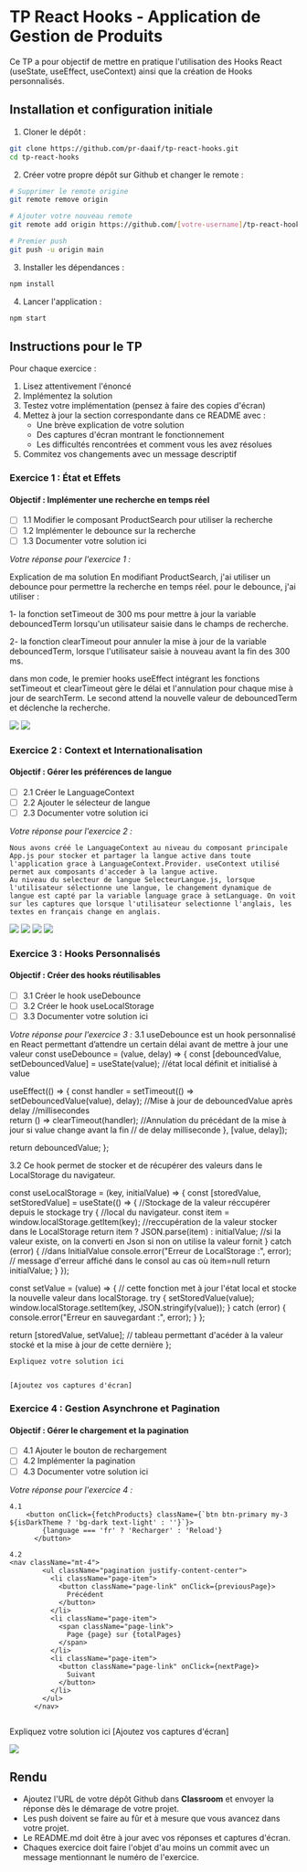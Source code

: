 # TP React Hooks - Application de Gestion de Produits

Ce TP a pour objectif de mettre en pratique l'utilisation des Hooks React (useState, useEffect, useContext) ainsi que la création de Hooks personnalisés.

## Installation et configuration initiale

1. Cloner le dépôt :
```bash
git clone https://github.com/pr-daaif/tp-react-hooks.git
cd tp-react-hooks
```

2. Créer votre propre dépôt sur Github et changer le remote :
```bash
# Supprimer le remote origine
git remote remove origin

# Ajouter votre nouveau remote
git remote add origin https://github.com/[votre-username]/tp-react-hooks.git

# Premier push
git push -u origin main
```

3. Installer les dépendances :
```bash
npm install
```

4. Lancer l'application :
```bash
npm start
```

## Instructions pour le TP

Pour chaque exercice :
1. Lisez attentivement l'énoncé
2. Implémentez la solution
3. Testez votre implémentation (pensez à faire des copies d'écran)
4. Mettez à jour la section correspondante dans ce README avec :
   - Une brève explication de votre solution
   - Des captures d'écran montrant le fonctionnement
   - Les difficultés rencontrées et comment vous les avez résolues
5. Commitez vos changements avec un message descriptif

### Exercice 1 : État et Effets 
#### Objectif : Implémenter une recherche en temps réel

- [ ] 1.1 Modifier le composant ProductSearch pour utiliser la recherche
- [ ] 1.2 Implémenter le debounce sur la recherche
- [ ] 1.3 Documenter votre solution ici

_Votre réponse pour l'exercice 1 :_

Explication de ma solution
En modifiant ProductSearch, j'ai utiliser un debounce pour permettre la recherche en temps réel.
pour le debounce, j'ai utiliser :

   1- la fonction setTimeout de 300 ms pour mettre à jour la variable debouncedTerm lorsqu'un     utilisateur saisie dans le champs de recherche.  

   2- la fonction clearTimeout pour annuler la mise à jour de la variable debouncedTerm, lorsque l'utilisateur saisie à nouveau  avant la fin des 300 ms.

dans mon code, le premier hooks useEffect intégrant les fonctions setTimeout et clearTimeout gère le délai et l'annulation pour chaque mise à jour de searchTerm. Le second attend la nouvelle valeur de debouncedTerm et déclenche la recherche.


<img src="captures/1.png" />


<img src="captures/2.png" />


### Exercice 2 : Context et Internationalisation
#### Objectif : Gérer les préférences de langue

- [ ] 2.1 Créer le LanguageContext
- [ ] 2.2 Ajouter le sélecteur de langue
- [ ] 2.3 Documenter votre solution ici

_Votre réponse pour l'exercice 2 :_
```
Nous avons créé le LanguageContext au niveau du composant principale App.js pour stocker et partager la langue active dans toute l'application grace à LanguageContext.Provider. useContext utilisé permet aux composants d'acceder à la langue active.
Au niveau du selecteur de langue SelecteurLangue.js, lorsque l'utilisateur sélectionne une langue, le changement dynamique de langue est capté par la variable language grace à setLanguage. On voit sur les captures que lorsque l'utilisateur selectionne l'anglais, les textes en français change en anglais.  
```
<img src="captures/3.png" />

<img src="captures/4.png" />

<img src="captures/5.png" />

<img src="captures/6.png" />




### Exercice 3 : Hooks Personnalisés
#### Objectif : Créer des hooks réutilisables

- [ ] 3.1 Créer le hook useDebounce
- [ ] 3.2 Créer le hook useLocalStorage
- [ ] 3.3 Documenter votre solution ici

_Votre réponse pour l'exercice 3 :_
3.1 useDebounce est un hook personnalisé en React permettant d’attendre un certain délai avant de mettre à jour une valeur
const useDebounce = (value, delay) => {
  const [debouncedValue, setDebouncedValue] = useState(value); //état local définit et initialisé à value

  useEffect(() => {
    const handler = setTimeout(() => setDebouncedValue(value), delay); //Mise à jour de debouncedValue après delay
                                                                        //millisecondes  
    return () => clearTimeout(handler);  //Annulation du précédant de la mise à jour si value change avant la fin 
                                         // de delay milliseconde 
  }, [value, delay]); 

  return debouncedValue;
};

3.2  Ce hook permet de stocker et de récupérer des valeurs dans le LocalStorage du navigateur. 

const useLocalStorage = (key, initialValue) => {
  const [storedValue, setStoredValue] = useState(() => { //Stockage de la valeur réccupérer depuis le stockage 
    try {                                                //local du navigateur.
      const item = window.localStorage.getItem(key);     //reccupération de la valeur stocker dans le LocalStorage
      return item ? JSON.parse(item) : initialValue;     //si la valeur existe, on la converti en Json si non on utilise la valeur fornit 
    } catch (error) {                                    //dans InitialValue
      console.error("Erreur de LocalStorage :", error);   // message d'erreur affiché dans le consol au cas où item=null
      return initialValue;
    }
  });

  const setValue = (value) => {   // cette fonction met à jour l'état local et stocke la nouvelle valeur dans localStorage.
    try {
      setStoredValue(value);
      window.localStorage.setItem(key, JSON.stringify(value));
    } catch (error) {
      console.error("Erreur en sauvegardant :", error);
    }
  };

  return [storedValue, setValue]; // tableau permettant d'acéder à la valeur stocké et la mise à jour de cette dernière
};
```
Expliquez votre solution ici


[Ajoutez vos captures d'écran]
```

### Exercice 4 : Gestion Asynchrone et Pagination
#### Objectif : Gérer le chargement et la pagination

- [ ] 4.1 Ajouter le bouton de rechargement
- [ ] 4.2 Implémenter la pagination
- [ ] 4.3 Documenter votre solution ici

_Votre réponse pour l'exercice 4 :_
```
4.1 
    <button onClick={fetchProducts} className={`btn btn-primary my-3 ${isDarkTheme ? 'bg-dark text-light' : ''}`}>
        {language === 'fr' ? 'Recharger' : 'Reload'}
      </button>

4.2
<nav className="mt-4">
        <ul className="pagination justify-content-center">
          <li className="page-item">
            <button className="page-link" onClick={previousPage}>
              Précédent
            </button>
          </li>
          <li className="page-item">
            <span className="page-link">
              Page {page} sur {totalPages}
            </span>
          </li>
          <li className="page-item">
            <button className="page-link" onClick={nextPage}>
              Suivant
            </button>
          </li>
        </ul>
      </nav>
      
```
Expliquez votre solution ici
[Ajoutez vos captures d'écran]


<img src="captures/7.png" />

## Rendu

- Ajoutez l'URL de votre dépôt Github dans  **Classroom** et envoyer la réponse dès le démarage de votre projet.
- Les push doivent se faire au fûr et à mesure que vous avancez dans votre projet.
- Le README.md doit être à jour avec vos réponses et captures d'écran. 
- Chaques exercice doit faire l'objet d'au moins un commit avec un message mentionnant le numéro de l'exercice.